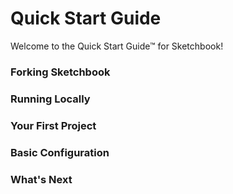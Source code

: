 # Quick Start Guide

Welcome to the Quick Start Guide™ for Sketchbook!

### Forking Sketchbook

### Running Locally

### Your First Project

### Basic Configuration

### What's Next
